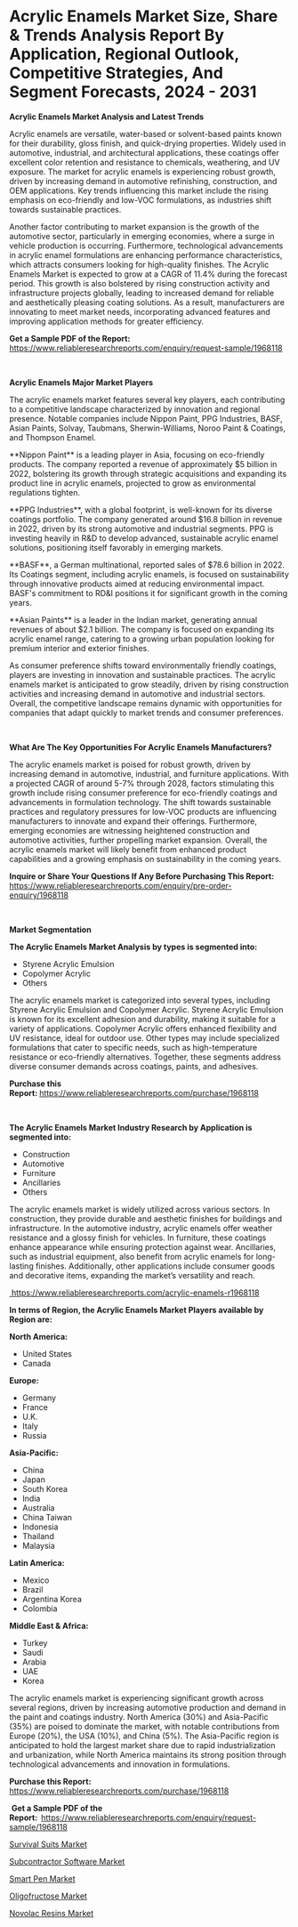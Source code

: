 <p><h1>Acrylic Enamels Market Size, Share & Trends Analysis Report By Application, Regional Outlook, Competitive Strategies, And Segment Forecasts, 2024 - 2031</h1></p><p><strong>Acrylic Enamels Market Analysis and Latest Trends</strong></p>
<p><p>Acrylic enamels are versatile, water-based or solvent-based paints known for their durability, gloss finish, and quick-drying properties. Widely used in automotive, industrial, and architectural applications, these coatings offer excellent color retention and resistance to chemicals, weathering, and UV exposure. The market for acrylic enamels is experiencing robust growth, driven by increasing demand in automotive refinishing, construction, and OEM applications. Key trends influencing this market include the rising emphasis on eco-friendly and low-VOC formulations, as industries shift towards sustainable practices.</p><p>Another factor contributing to market expansion is the growth of the automotive sector, particularly in emerging economies, where a surge in vehicle production is occurring. Furthermore, technological advancements in acrylic enamel formulations are enhancing performance characteristics, which attracts consumers looking for high-quality finishes. The Acrylic Enamels Market is expected to grow at a CAGR of 11.4% during the forecast period. This growth is also bolstered by rising construction activity and infrastructure projects globally, leading to increased demand for reliable and aesthetically pleasing coating solutions. As a result, manufacturers are innovating to meet market needs, incorporating advanced features and improving application methods for greater efficiency.</p></p>
<p><strong>Get a Sample PDF of the Report:&nbsp;</strong> <a href="https://www.reliableresearchreports.com/enquiry/request-sample/1968118?utm_campaign=12&utm_medium=2&utm_source=Github&utm_content=ia&utm_term=14112024&utm_id=acrylic-enamels">https://www.reliableresearchreports.com/enquiry/request-sample/1968118</a></p>
<p>&nbsp;</p>
<p><strong>Acrylic Enamels Major Market Players</strong></p>
<p><p>The acrylic enamels market features several key players, each contributing to a competitive landscape characterized by innovation and regional presence. Notable companies include Nippon Paint, PPG Industries, BASF, Asian Paints, Solvay, Taubmans, Sherwin-Williams, Noroo Paint & Coatings, and Thompson Enamel.</p><p>**Nippon Paint** is a leading player in Asia, focusing on eco-friendly products. The company reported a revenue of approximately $5 billion in 2022, bolstering its growth through strategic acquisitions and expanding its product line in acrylic enamels, projected to grow as environmental regulations tighten.</p><p>**PPG Industries**, with a global footprint, is well-known for its diverse coatings portfolio. The company generated around $16.8 billion in revenue in 2022, driven by its strong automotive and industrial segments. PPG is investing heavily in R&D to develop advanced, sustainable acrylic enamel solutions, positioning itself favorably in emerging markets.</p><p>**BASF**, a German multinational, reported sales of $78.6 billion in 2022. Its Coatings segment, including acrylic enamels, is focused on sustainability through innovative products aimed at reducing environmental impact. BASF's commitment to RD&I positions it for significant growth in the coming years.</p><p>**Asian Paints** is a leader in the Indian market, generating annual revenues of about $2.1 billion. The company is focused on expanding its acrylic enamel range, catering to a growing urban population looking for premium interior and exterior finishes.</p><p>As consumer preference shifts toward environmentally friendly coatings, players are investing in innovation and sustainable practices. The acrylic enamels market is anticipated to grow steadily, driven by rising construction activities and increasing demand in automotive and industrial sectors. Overall, the competitive landscape remains dynamic with opportunities for companies that adapt quickly to market trends and consumer preferences.</p></p>
<p>&nbsp;</p>
<p><strong>What Are The Key Opportunities For Acrylic Enamels Manufacturers?</strong></p>
<p><p>The acrylic enamels market is poised for robust growth, driven by increasing demand in automotive, industrial, and furniture applications. With a projected CAGR of around 5-7% through 2028, factors stimulating this growth include rising consumer preference for eco-friendly coatings and advancements in formulation technology. The shift towards sustainable practices and regulatory pressures for low-VOC products are influencing manufacturers to innovate and expand their offerings. Furthermore, emerging economies are witnessing heightened construction and automotive activities, further propelling market expansion. Overall, the acrylic enamels market will likely benefit from enhanced product capabilities and a growing emphasis on sustainability in the coming years.</p></p>
<p><strong>Inquire or Share Your Questions If Any Before Purchasing This Report:</strong> <a href="https://www.reliableresearchreports.com/enquiry/pre-order-enquiry/1968118?utm_campaign=12&utm_medium=2&utm_source=Github&utm_content=ia&utm_term=14112024&utm_id=acrylic-enamels">https://www.reliableresearchreports.com/enquiry/pre-order-enquiry/1968118</a></p>
<p>&nbsp;</p>
<p><strong>Market Segmentation</strong></p>
<p><strong>The Acrylic Enamels Market Analysis by types is segmented into:</strong></p>
<p><ul><li>Styrene Acrylic Emulsion</li><li>Copolymer Acrylic</li><li>Others</li></ul></p>
<p><p>The acrylic enamels market is categorized into several types, including Styrene Acrylic Emulsion and Copolymer Acrylic. Styrene Acrylic Emulsion is known for its excellent adhesion and durability, making it suitable for a variety of applications. Copolymer Acrylic offers enhanced flexibility and UV resistance, ideal for outdoor use. Other types may include specialized formulations that cater to specific needs, such as high-temperature resistance or eco-friendly alternatives. Together, these segments address diverse consumer demands across coatings, paints, and adhesives.</p></p>
<p><strong>Purchase this Report:&nbsp;</strong><a href="https://www.reliableresearchreports.com/purchase/1968118?utm_campaign=12&utm_medium=2&utm_source=Github&utm_content=ia&utm_term=14112024&utm_id=acrylic-enamels">https://www.reliableresearchreports.com/purchase/1968118</a></p>
<p>&nbsp;</p>
<p><strong>The Acrylic Enamels Market Industry Research by Application is segmented into:</strong></p>
<p><ul><li>Construction</li><li>Automotive</li><li>Furniture</li><li>Ancillaries</li><li>Others</li></ul></p>
<p><p>The acrylic enamels market is widely utilized across various sectors. In construction, they provide durable and aesthetic finishes for buildings and infrastructure. In the automotive industry, acrylic enamels offer weather resistance and a glossy finish for vehicles. In furniture, these coatings enhance appearance while ensuring protection against wear. Ancillaries, such as industrial equipment, also benefit from acrylic enamels for long-lasting finishes. Additionally, other applications include consumer goods and decorative items, expanding the market’s versatility and reach.</p></p>
<p><a href="https://www.reliableresearchreports.com/acrylic-enamels-r1968118?utm_campaign=12&utm_medium=2&utm_source=Github&utm_content=ia&utm_term=14112024&utm_id=acrylic-enamels">&nbsp;https://www.reliableresearchreports.com/acrylic-enamels-r1968118</a></p>
<p><strong>In terms of Region, the Acrylic Enamels Market Players available by Region are:</strong></p>
<p>
    <p> <strong> North America: </strong>
        <ul>
            <li>United States</li>
            <li>Canada</li>
        </ul>
        </p> 
    <p> <strong> Europe: </strong>
        <ul>
            <li>Germany</li>
            <li>France</li>
            <li>U.K.</li>
            <li>Italy</li>
            <li>Russia</li>
        </ul>
        </p> 
    <p> <strong> Asia-Pacific: </strong>
        <ul>
            <li>China</li>
            <li>Japan</li>
            <li>South Korea</li>
            <li>India</li>
            <li>Australia</li>
            <li>China Taiwan</li>
            <li>Indonesia</li>
            <li>Thailand</li>
            <li>Malaysia</li>
        </ul>
        </p> 
    <p> <strong> Latin America: </strong>
        <ul>
            <li>Mexico</li>
            <li>Brazil</li>
            <li>Argentina Korea</li>
            <li>Colombia</li>
        </ul>
        </p> 
    <p> <strong> Middle East & Africa: </strong>
        <ul>
            <li>Turkey</li>
            <li>Saudi</li>
            <li>Arabia</li>
            <li>UAE</li>
            <li>Korea</li>
        </ul>
    </p>
    </p>
<p><p>The acrylic enamels market is experiencing significant growth across several regions, driven by increasing automotive production and demand in the paint and coatings industry. North America (30%) and Asia-Pacific (35%) are poised to dominate the market, with notable contributions from Europe (20%), the USA (10%), and China (5%). The Asia-Pacific region is anticipated to hold the largest market share due to rapid industrialization and urbanization, while North America maintains its strong position through technological advancements and innovation in formulations.</p></p>
<p><strong>Purchase this Report: </strong><a href="https://www.reliableresearchreports.com/purchase/1968118?utm_campaign=12&utm_medium=2&utm_source=Github&utm_content=ia&utm_term=14112024&utm_id=acrylic-enamels">https://www.reliableresearchreports.com/purchase/1968118</a></p>
<p>&nbsp;<strong>Get a Sample PDF of the Report:&nbsp;&nbsp;</strong><a href="https://www.reliableresearchreports.com/enquiry/request-sample/1968118?utm_campaign=12&utm_medium=2&utm_source=Github&utm_content=ia&utm_term=14112024&utm_id=acrylic-enamels">https://www.reliableresearchreports.com/enquiry/request-sample/1968118</a></p>
<p><strong></strong></p>
<p><p><a href="https://www.linkedin.com/pulse/in-depth-survival-suits-market-review-size-share-105cagr-zlrpc?utm_campaign=12&utm_medium=2&utm_source=Github&utm_content=ia&utm_term=14112024&utm_id=acrylic-enamels">Survival Suits Market</a></p><p><a href="https://issuu.com/reportprime-2/docs/subcontractor-software-market-size-_2e66ca69a44ed9?utm_campaign=12&utm_medium=2&utm_source=Github&utm_content=ia&utm_term=14112024&utm_id=acrylic-enamels">Subcontractor Software Market</a></p><p><a href="https://www.linkedin.com/pulse/smart-pen-industry-sector-new-technologies-market-impact-forecasted-fo4oe?utm_campaign=12&utm_medium=2&utm_source=Github&utm_content=ia&utm_term=14112024&utm_id=acrylic-enamels">Smart Pen Market</a></p><p><a href="https://github.com/AbbasMahmud554/Market-Research-Report-List-1/blob/main/oligofructose-market.md?utm_campaign=12&utm_medium=2&utm_source=Github&utm_content=ia&utm_term=14112024&utm_id=acrylic-enamels">Oligofructose Market</a></p><p><a href="https://github.com/JakirUddin511/Market-Research-Report-List-1/blob/main/novolac-resins-market.md?utm_campaign=12&utm_medium=2&utm_source=Github&utm_content=ia&utm_term=14112024&utm_id=acrylic-enamels">Novolac Resins Market</a></p></p>